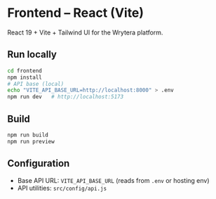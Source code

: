 # Frontend – React (Vite)

React 19 + Vite + Tailwind UI for the Wrytera platform.

## Run locally
```bash
cd frontend
npm install
# API base (local)
echo "VITE_API_BASE_URL=http://localhost:8000" > .env
npm run dev   # http://localhost:5173
```

## Build
```bash
npm run build
npm run preview
```

## Configuration
- Base API URL: `VITE_API_BASE_URL` (reads from `.env` or hosting env)
- API utilities: `src/config/api.js`
